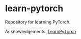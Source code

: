 # learn-pytorch

Repository for learning PyTorch.

Acknowledgements: [LearnPyTorch](https://www.learnpytorch.io/)